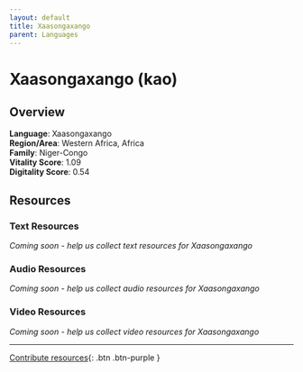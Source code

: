 ```yaml
---
layout: default
title: Xaasongaxango
parent: Languages
---
```


# Xaasongaxango (kao)

## Overview

**Language**: Xaasongaxango  
**Region/Area**: Western Africa, Africa  
**Family**: Niger-Congo  
**Vitality Score**: 1.09  
**Digitality Score**: 0.54  

## Resources

### Text Resources
*Coming soon - help us collect text resources for Xaasongaxango*

### Audio Resources
*Coming soon - help us collect audio resources for Xaasongaxango*

### Video Resources
*Coming soon - help us collect video resources for Xaasongaxango*

---

[Contribute resources](https://fairtrain.github.io/){: .btn .btn-purple }
